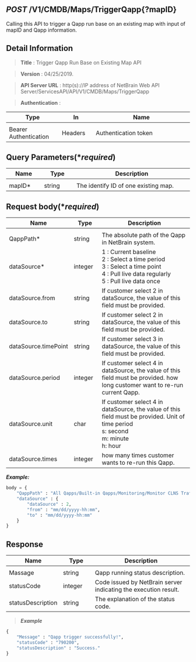 
## ***POST*** /V1/CMDB/Maps/TriggerQapp{?mapID}
Calling this API to trigger a Qapp run base on an existing map with input of mapID and Qapp information.

## Detail Information

> **Title** : Trigger Qapp Run Base on Existing Map API<br>

> **Version** : 04/25/2019.

> **API Server URL** : http(s)://IP address of NetBrain Web API Server/ServicesAPI/API/V1/CMDB/Maps/TriggerQapp	

> **Authentication** : 

|**Type**|**In**|**Name**|
|------|------|------|
|<img width=100/>|<img width=100/>|<img width=500/>|
|Bearer Authentication| Headers | Authentication token | 

## Query Parameters(****required***)

|**Name**|**Type**|**Description**|
|------|------|------|
|<img width=100/>|<img width=100/>|<img width=500/>|
|mapID* | string  | The identify ID of one existing map.  |

 ## Request body(****required***)

|**Name**|**Type**|**Description**|
|------|------|------|
|<img width=100/>|<img width=100/>|<img width=500/>|
|QappPath* | string  | The absolute path of the Qapp in NetBrain system. |
|dataSource* | integer  | 1 : Current baseline <br> 2 : Select a time period <br> 3 : Select a time point <br> 4 : Pull live data regularly <br> 5 : Pull live data once <br>  |
|dataSource.from| string | If customer select 2 in dataSource, the value of this field must be provided.|
|dataSource.to| string | If customer select 2 in dataSource, the value of this field must be provided.|
|dataSource.timePoint| string | If customer select 3 in dataSource, the value of this field must be provided.|
|dataSource.period| integer | If customer select 4 in dataSource, the value of this field must be provided. how long customer want to re-run current Qapp. |
|dataSource.unit| char | If customer select 4 in dataSource, the value of this field must be provided. Unit of time period<br> s: second <br> m: minute<br> h: hour|
|dataSource.times| integer | how many times customer wants to re-run this Qapp. |


***Example:***


```python
body = {
    "QappPath" : "All Qapps/Built-in Qapps/Monitoring/Monitor CLNS Traffic",
    "dataSource" : {
        "dataSource" : 2,
        "from" : "mm/dd/yyyy-hh:mm",
        "to" : "mm/dd/yyyy-hh:mm"
    }
}
```

## Response

|**Name**|**Type**|**Description**|
|------|------|------|
|<img width=100/>|<img width=100/>|<img width=500/>|
|Massage| string | Qapp running status description. |
|statusCode| integer | Code issued by NetBrain server indicating the execution result.  |
|statusDescription| string | The explanation of the status code. |

> ***Example***


```python
{
    "Message" : "Qapp trigger successfully!",
    "statusCode" : "790200",
    "statusDescription" : "Success."
}
```
